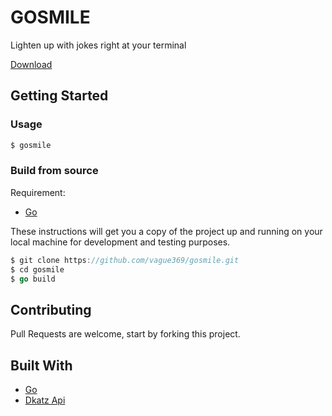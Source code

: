 # GOSMILE
Lighten up with jokes right at your terminal

[Download](https://github.com/vague369/gosmile/releases)

## Getting Started

### Usage

```go
$ gosmile
```

### Build from source

Requirement:

- [Go](https://golang.org/dl/)

These instructions will get you a copy of the project up and running on your local machine for development and testing purposes.

```go
$ git clone https://github.com/vague369/gosmile.git
$ cd gosmile
$ go build
```

## Contributing

Pull Requests are welcome, start by forking this project.

## Built With

- [Go](https://golang.org/dl/)
- [Dkatz Api](https://github.com/15Dkatz/official_joke_api)

